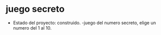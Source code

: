 <h1>juego secreto</h1>

- Estado del proyecto: construido.
-juego del numero secreto, elige un numero del 1 al 10.
